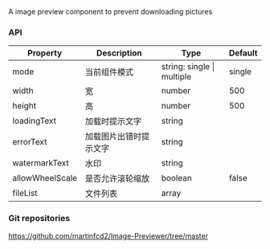 
A image preview component to prevent downloading pictures

### API

| Property        | Description            | Type                       | Default |
| --------------- | ---------------------- | -------------------------- | ------- |
| mode            | 当前组件模式           | string: single \| multiple | single  |
| width           | 宽                     | number                     | 500     |
| height          | 高                     | number                     | 500     |
| loadingText     | 加载时提示文字         | string                     |         |
| errorText       | 加载图片出错时提示文字 | string                     |         |
| watermarkText   | 水印                   | string                     |         |
| allowWheelScale | 是否允许滚轮缩放       | boolean                    | false   |
| fileList        | 文件列表               | array                      |         |

### Git repositories

https://github.com/martinfcd2/Image-Previewer/tree/master